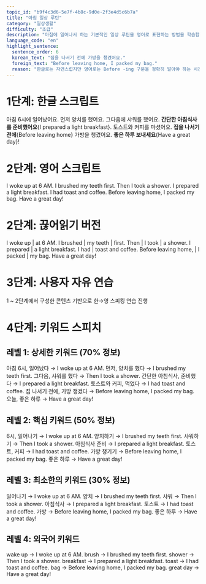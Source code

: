 ```yaml
---
topic_id: "b9f4c3d6-5e7f-4b8c-9d0e-2f3e4d5c6b7a"
title: "아침 일상 루틴"
category: "일상생활"
difficulty: "초급"
description: "아침에 일어나서 하는 기본적인 일상 루틴을 영어로 표현하는 방법을 학습합니다."
language_code: "en"
highlight_sentence:
  sentence_order: 6
  korean_text: "집을 나서기 전에 가방을 챙겼어요."
  foreign_text: "Before leaving home, I packed my bag."
  reason: "한글로는 자연스럽지만 영어로는 Before -ing 구문을 정확히 알아야 하는 시간 관계 표현"
---
```


# 1단계: 한글 스크립트

아침 6시에 일어났어요.
먼저 양치를 했어요.
그다음에 샤워를 했어요.
**간단한 아침식사를 준비했어요**{I prepared a light breakfast}.
토스트와 커피를 마셨어요.
**집을 나서기 전에**{Before leaving home} 가방을 챙겼어요.
**좋은 하루 보내세요**{Have a great day}!

# 2단계: 영어 스크립트

I woke up at 6 AM.
I brushed my teeth first.
Then I took a shower.
I prepared a light breakfast.
I had toast and coffee.
Before leaving home, I packed my bag.
Have a great day!

# 2단계: 끊어읽기 버전

I woke up | at 6 AM.
I brushed | my teeth | first.
Then | I took | a shower.
I prepared | a light breakfast.
I had | toast and coffee.
Before leaving home, | I packed | my bag.
Have a great day!

# 3단계: 사용자 자유 연습

1 ~ 2단계에서 구성한 콘텐츠 기반으로 한→영 스피킹 연습 진행

# 4단계: 키워드 스피치

## 레벨 1: 상세한 키워드 (70% 정보)

아침 6시, 일어났다 → I woke up at 6 AM.
먼저, 양치를 했다 → I brushed my teeth first.
그다음, 샤워를 했다 → Then I took a shower.
간단한 아침식사, 준비했다 → I prepared a light breakfast.
토스트와 커피, 먹었다 → I had toast and coffee.
집 나서기 전에, 가방 챙겼다 → Before leaving home, I packed my bag.
오늘, 좋은 하루 → Have a great day!

## 레벨 2: 핵심 키워드 (50% 정보)

6시, 일어나기 → I woke up at 6 AM.
양치하기 → I brushed my teeth first.
샤워하기 → Then I took a shower.
아침식사 준비 → I prepared a light breakfast.
토스트, 커피 → I had toast and coffee.
가방 챙기기 → Before leaving home, I packed my bag.
좋은 하루 → Have a great day!

## 레벨 3: 최소한의 키워드 (30% 정보)

일어나기 → I woke up at 6 AM.
양치 → I brushed my teeth first.
샤워 → Then I took a shower.
아침식사 → I prepared a light breakfast.
토스트 → I had toast and coffee.
가방 → Before leaving home, I packed my bag.
좋은 하루 → Have a great day!

## 레벨 4: 외국어 키워드

wake up → I woke up at 6 AM.
brush → I brushed my teeth first.
shower → Then I took a shower.
breakfast → I prepared a light breakfast.
toast → I had toast and coffee.
bag → Before leaving home, I packed my bag.
great day → Have a great day!